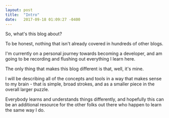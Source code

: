 ```yaml
---
layout: post
title:  "Intro"
date:   2017-09-18 01:09:27 -0400
---
```


So, what's this blog about?

To be honest, nothing that isn't already covered in hundreds of other blogs. 

I'm currently on a personal journey towards becoming a developer, and am going to be recording and flushing out everything I learn here.

The only thing that makes this blog different is that, well, it's mine. 

I will be describing all of the concepts and tools in a way that makes sense to my brain - that is simple, broad strokes, and as a smaller piece in the overall larger puzzle.  

Everybody learns and understands things differently, and hopefully this can be an additional resource for the other folks out there who happen to learn the same way I do. 




